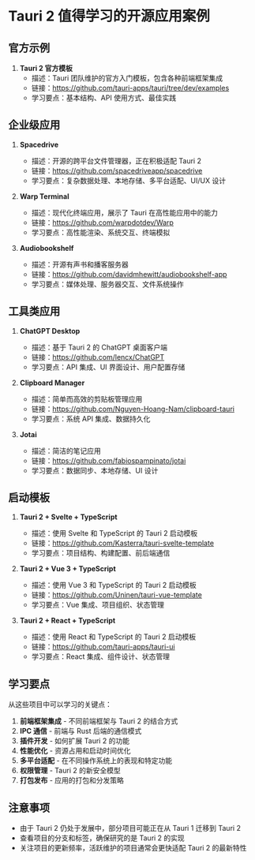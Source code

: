# Tauri 2 值得学习的开源应用案例

## 官方示例

1. **Tauri 2 官方模板**
   - 描述：Tauri 团队维护的官方入门模板，包含各种前端框架集成
   - 链接：https://github.com/tauri-apps/tauri/tree/dev/examples
   - 学习要点：基本结构、API 使用方式、最佳实践

## 企业级应用

1. **Spacedrive**

   - 描述：开源的跨平台文件管理器，正在积极适配 Tauri 2
   - 链接：https://github.com/spacedriveapp/spacedrive
   - 学习要点：复杂数据处理、本地存储、多平台适配、UI/UX 设计

2. **Warp Terminal**

   - 描述：现代化终端应用，展示了 Tauri 在高性能应用中的能力
   - 链接：https://github.com/warpdotdev/Warp
   - 学习要点：高性能渲染、系统交互、终端模拟

3. **Audiobookshelf**
   - 描述：开源有声书和播客服务器
   - 链接：https://github.com/davidmhewitt/audiobookshelf-app
   - 学习要点：媒体处理、服务器交互、文件系统操作

## 工具类应用

1. **ChatGPT Desktop**

   - 描述：基于 Tauri 2 的 ChatGPT 桌面客户端
   - 链接：https://github.com/lencx/ChatGPT
   - 学习要点：API 集成、UI 界面设计、用户配置存储

2. **Clipboard Manager**

   - 描述：简单而高效的剪贴板管理应用
   - 链接：https://github.com/Nguyen-Hoang-Nam/clipboard-tauri
   - 学习要点：系统 API 集成、数据持久化

3. **Jotai**
   - 描述：简洁的笔记应用
   - 链接：https://github.com/fabiospampinato/jotai
   - 学习要点：数据同步、本地存储、UI 设计

## 启动模板

1. **Tauri 2 + Svelte + TypeScript**

   - 描述：使用 Svelte 和 TypeScript 的 Tauri 2 启动模板
   - 链接：https://github.com/Kasterra/tauri-svelte-template
   - 学习要点：项目结构、构建配置、前后端通信

2. **Tauri 2 + Vue 3 + TypeScript**

   - 描述：使用 Vue 3 和 TypeScript 的 Tauri 2 启动模板
   - 链接：https://github.com/Uninen/tauri-vue-template
   - 学习要点：Vue 集成、项目组织、状态管理

3. **Tauri 2 + React + TypeScript**
   - 描述：使用 React 和 TypeScript 的 Tauri 2 启动模板
   - 链接：https://github.com/tauri-apps/tauri-ui
   - 学习要点：React 集成、组件设计、状态管理

## 学习要点

从这些项目中可以学习的关键点：

1. **前端框架集成** - 不同前端框架与 Tauri 2 的结合方式
2. **IPC 通信** - 前端与 Rust 后端的通信模式
3. **插件开发** - 如何扩展 Tauri 2 的功能
4. **性能优化** - 资源占用和启动时间优化
5. **多平台适配** - 在不同操作系统上的表现和特定功能
6. **权限管理** - Tauri 2 的新安全模型
7. **打包发布** - 应用的打包和分发策略

## 注意事项

- 由于 Tauri 2 仍处于发展中，部分项目可能正在从 Tauri 1 迁移到 Tauri 2
- 查看项目的分支和标签，确保研究的是 Tauri 2 的实现
- 关注项目的更新频率，活跃维护的项目通常会更快适配 Tauri 2 的最新特性
